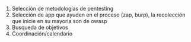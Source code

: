 1. Selección de metodologías de pentesting
2. Selección de app que ayuden en el proceso (zap, burp), la recolección que inicie en su mayoria son de owasp
3. Busqueda de objetivos
4. Coordinación/calendario

